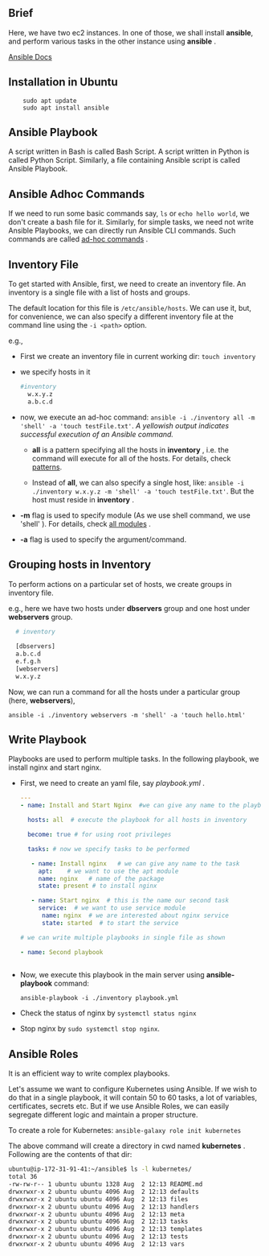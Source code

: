 ## Brief
Here, we have two ec2 instances. In one of those, we shall install **ansible**, and perform various tasks in the other instance using **ansible** .

[Ansible Docs](https://docs.ansible.com/ansible/latest/getting_started/index.html)

## Installation in Ubuntu

```
    sudo apt update
    sudo apt install ansible
```

## Ansible Playbook
A script written in Bash is called Bash Script. A script written in Python is called Python Script. Similarly, a file containing Ansible script is called Ansible Playbook.

## Ansible Adhoc Commands
If we need to run some basic commands say, `ls` or `echo hello world`, we don't create a bash file for it. Similarly, for simple tasks, we need not write Ansible Playbooks, we can directly run Ansible CLI commands. Such commands are called [ad-hoc commands](https://docs.ansible.com/ansible/latest/command_guide/intro_adhoc.html) .

## Inventory File

To get started with Ansible, first, we need to create an inventory file. An inventory is a single file with a list of hosts and groups.

The default location for this file is `/etc/ansible/hosts`. We can use it, but, for convenience, we can also specify a different inventory file at the command line using the `-i <path>` option.

e.g., 
- First we create an inventory file in current working dir: `touch inventory`

- we specify hosts in it

  ```bash
  #inventory
    w.x.y.z
    a.b.c.d
  ```

- now, we execute an ad-hoc command: ` ansible -i ./inventory all -m 'shell' -a 'touch testFile.txt' `. *A yellowish output indicates successful execution of an Ansible command.*

  - **all** is a pattern specifying all the hosts in **inventory** , i.e. the command will execute for all of the hosts. For details, check [patterns](https://docs.ansible.com/ansible/latest/inventory_guide/intro_patterns.html#intro-patterns).

  - Instead of **all**, we can also specify a single host, like: ` ansible -i ./inventory w.x.y.z -m 'shell' -a 'touch testFile.txt' `. But the host must reside in **inventory** .

- **-m** flag is used to specify module (As we use shell command, we use 'shell' ). For details, check [all modules](https://docs.ansible.com/ansible/2.9/modules/list_of_all_modules.html) .

- **-a** flag is used to specify the argument/command.

## Grouping hosts in Inventory
To perform actions on a particular set of hosts, we create groups in inventory file.

e.g., here we have two hosts under **dbservers** group and one host under **webservers** group.
```bash
  # inventory
  
  [dbservers]
  a.b.c.d
  e.f.g.h
  [webservers]
  w.x.y.z

```

Now, we can run a command for all the hosts under a particular group (here, **webservers**),

`ansible -i ./inventory webservers -m 'shell' -a 'touch hello.html'`

## Write Playbook
Playbooks are used to perform multiple tasks. In the following playbook, we install nginx and start nginx.

- First, we need to create an yaml file, say *playbook.yml* . 


  ```yaml
  ---
  - name: Install and Start Nginx  #we can give any name to the playbook

    hosts: all  # execute the playbook for all hosts in inventory

    become: true # for using root privileges

    tasks: # now we specify tasks to be performed

     - name: Install nginx   # we can give any name to the task
       apt:    # we want to use the apt module
       name: nginx   # name of the package
       state: present # to install nginx

     - name: Start nginx  # this is the name our second task
       service:  # we want to use service module
        name: nginx  # we are interested about nginx service
        state: started  # to start the service

  # we can write multiple playbooks in single file as shown

  - name: Second playbook
    

  ```

- Now, we execute this playbook in the main server using **ansible-playbook** command:

  `ansible-playbook -i ./inventory playbook.yml`

- Check the status of nginx by `systemctl status nginx`

- Stop nginx by `sudo systemctl stop nginx`.

## Ansible Roles
It is an efficient way to write complex playbooks. 

Let's assume we want to configure Kubernetes using Ansible. If we wish to do that in a single playbook, it will contain 50 to 60 tasks, a lot of variables, certificates, secrets etc. But if we use Ansible Roles, we can easily segregate different logic and maintain a proper structure.

To create a role for Kubernetes:
`ansible-galaxy role init kubernetes`

The above command will create a directory in cwd named **kubernetes** . Following are the contents of that dir:

```bash
ubuntu@ip-172-31-91-41:~/ansible$ ls -l kubernetes/
total 36
-rw-rw-r-- 1 ubuntu ubuntu 1328 Aug  2 12:13 README.md
drwxrwxr-x 2 ubuntu ubuntu 4096 Aug  2 12:13 defaults
drwxrwxr-x 2 ubuntu ubuntu 4096 Aug  2 12:13 files
drwxrwxr-x 2 ubuntu ubuntu 4096 Aug  2 12:13 handlers
drwxrwxr-x 2 ubuntu ubuntu 4096 Aug  2 12:13 meta
drwxrwxr-x 2 ubuntu ubuntu 4096 Aug  2 12:13 tasks
drwxrwxr-x 2 ubuntu ubuntu 4096 Aug  2 12:13 templates
drwxrwxr-x 2 ubuntu ubuntu 4096 Aug  2 12:13 tests
drwxrwxr-x 2 ubuntu ubuntu 4096 Aug  2 12:13 vars

```









 
